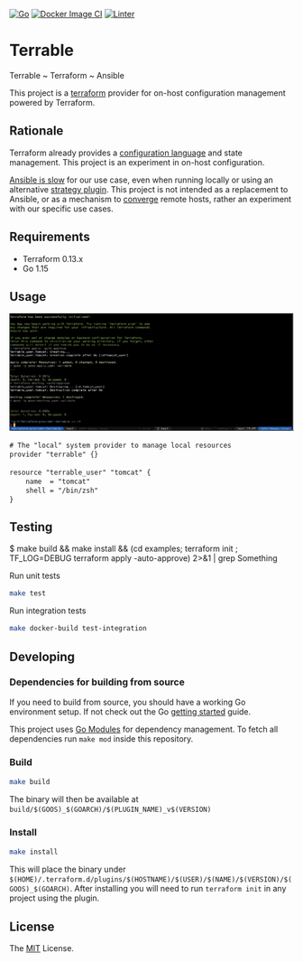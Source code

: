 [![Go](https://github.com/retr0h/terraform-provider-terrable/actions/workflows/go.yml/badge.svg)](https://github.com/retr0h/terraform-provider-terrable/actions/workflows/go.yml)
[![Docker Image CI](https://github.com/retr0h/terraform-provider-terrable/actions/workflows/docker-image.yml/badge.svg)](https://github.com/retr0h/terraform-provider-terrable/actions/workflows/docker-image.yml)
[![Linter](https://github.com/retr0h/terraform-provider-terrable/actions/workflows/linter.yml/badge.svg)](https://github.com/retr0h/terraform-provider-terrable/actions/workflows/linter.yml)

# Terrable

Terrable ~ Terraform ~ Ansible

This project is a [terraform](http://www.terraform.io/) provider for
on-host configuration management powered by Terraform.

## Rationale

Terraform already provides a [configuration language][] and state management.
This project is an experiment in on-host configuration.

[Ansible is slow][] for our use case, even when running locally or using an
alternative [strategy plugin][].  This project is not intended as a replacement
to Ansible, or as a mechanism to [converge][] remote hosts, rather an experiment
with our specific use cases.

[configuration language]: https://github.com/hashicorp/hcl
[Ansible is slow]: https://github.com/ansible/ansible/pull/72184
[strategy plugin]: https://mitogen.networkgenomics.com/ansible_detailed.html
[converge]: https://verticalsysadmin.com/blog/idempotence-vs-convergence-in-configuration-management/

## Requirements

* Terraform 0.13.x
* Go 1.15

## Usage

![Usage](img/demo.png?raw=true "Usage")

```hcl
# The "local" system provider to manage local resources
provider "terrable" {}

resource "terrable_user" "tomcat" {
    name  = "tomcat"
    shell = "/bin/zsh"
}
```

## Testing

$ make build && make install && (cd examples; terraform init ; TF_LOG=DEBUG terraform apply -auto-approve) 2>&1 | grep Something

Run unit tests

```sh
make test
```

Run integration tests

```sh
make docker-build test-integration
```

## Developing

### Dependencies for building from source

If you need to build from source, you should have a working Go environment setup.
If not check out the Go [getting started](http://golang.org/doc/install) guide.

This project uses [Go Modules](https://github.com/golang/go/wiki/Modules) for dependency management.
To fetch all dependencies run `make mod` inside this repository.

### Build

```sh
make build
```

The binary will then be available at `build/$(GOOS)_$(GOARCH)/$(PLUGIN_NAME)_v$(VERSION)`

### Install

```sh
make install
```

This will place the binary under `$(HOME)/.terraform.d/plugins/$(HOSTNAME)/$(USER)/$(NAME)/$(VERSION)/$(GOOS)_$(GOARCH)`.
After installing you will need to run `terraform init` in any project using the plugin.

## License

The [MIT] License.

[MIT]: LICENSE
